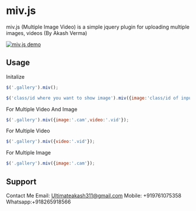 # miv.js
miv.js (Multiple Image Video) is a simple jquery plugin for uploading multiple images, videos  (By Akash Verma)

<a href="javascript:;"><img src="https://mercury.promaticstechnologies.com/mivjs.gif" alt="miv.js demo"></a>

## Usage

Initalize 
```js
$('.gallery').miv();
```

```js
$('class/id where you want to show image').miv({image:'class/id of input ',video:'class/id of input'});
```
For Multiple Video And Image
```js
$('.gallery').miv({image:'.cam',video:'.vid'});
```

For Multiple Video
```js
$('.gallery').miv({video:'.vid'});
```

For Multiple Image
```js
$('.gallery').miv({image:'.cam'});
```

## Support

Contact Me
Email: Ultimateakash311@gmail.com
Mobile:  +919761075358
Whatsapp:+918265918566

